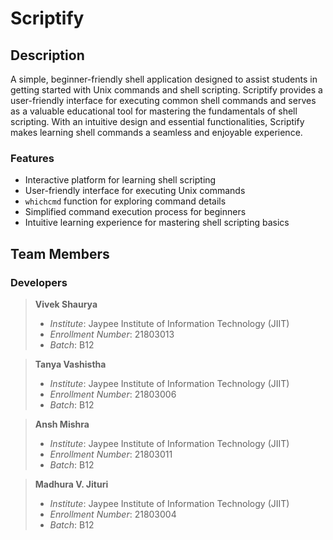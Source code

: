 # Scriptify

## Description
A simple, beginner-friendly shell application designed to assist students in getting started with Unix commands and shell scripting. Scriptify provides a user-friendly interface for executing common shell commands and serves as a valuable educational tool for mastering the fundamentals of shell scripting. With an intuitive design and essential functionalities, Scriptify makes learning shell commands a seamless and enjoyable experience.

### Features
- Interactive platform for learning shell scripting
- User-friendly interface for executing Unix commands
- `whichcmd` function for exploring command details
- Simplified command execution process for beginners
- Intuitive learning experience for mastering shell scripting basics

## Team Members
### Developers

> **Vivek Shaurya**
> - *Institute*: Jaypee Institute of Information Technology (JIIT)
> - *Enrollment Number*: 21803013
> - *Batch*: B12

> **Tanya Vashistha**
> - *Institute*: Jaypee Institute of Information Technology (JIIT)
> - *Enrollment Number*: 21803006
> - *Batch*: B12

> **Ansh Mishra**
> - *Institute*: Jaypee Institute of Information Technology (JIIT)
> - *Enrollment Number*: 21803011
> - *Batch*: B12

> **Madhura V. Jituri**
> - *Institute*: Jaypee Institute of Information Technology (JIIT)
> - *Enrollment Number*: 21803004
> - *Batch*: B12


